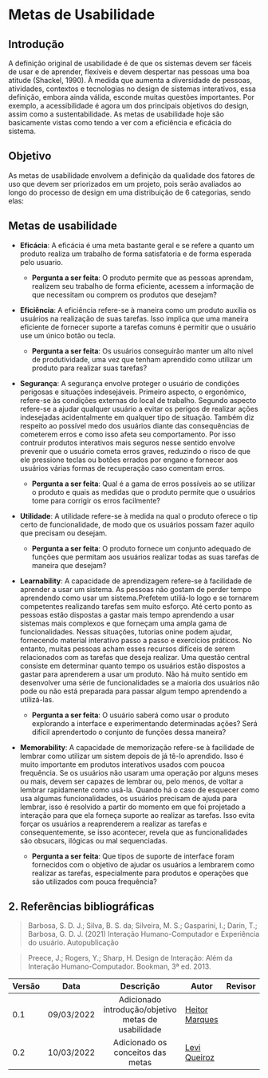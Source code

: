 # Metas de Usabilidade

## Introdução
A definição original de usabilidade é de que os sistemas devem ser fáceis de usar e de aprender, flexíveis e devem despertar nas pessoas uma boa atitude (Shackel, 1990). À medida que aumenta a diversidade de pessoas, atividades, contextos e tecnologias no design de sistemas interativos, essa definição, embora ainda válida, esconde muitas questões importantes. Por exemplo, a acessibilidade é agora um dos principais objetivos do design, assim como a sustentabilidade. As metas de usabilidade hoje são basicamente vistas como tendo a ver com a eficiência e eficácia do sistema.

## Objetivo
As metas de usabilidade envolvem a definição da qualidade dos fatores de uso que devem ser priorizados em um projeto, pois serão avaliados ao longo do processo de design em uma distribuição de 6 categorias, sendo elas:

## Metas de usabilidade

- **Eficácia**: A eficácia é uma meta bastante geral e se refere a quanto um produto realiza um trabalho de forma satisfatoria e de forma esperada pelo usuario.
    - **Pergunta a ser feita**: O produto permite que as pessoas aprendam, realizem seu trabalho de forma eficiente, acessem a informação de que necessitam ou comprem os produtos que desejam?

- **Eficiência**: A eficiência refere-se à maneira como um produto auxilia os usuários na realização de suas tarefas. Isso implica que uma maneira eficiente de fornecer suporte a tarefas comuns é permitir que o usuário use um único botão ou tecla.
    - **Pergunta a ser feita**: Os usuários conseguirão manter um alto nível de produtividade, uma vez que tenham aprendido como utilizar um produto para realizar suas tarefas?

- **Segurança**: A segurança envolve proteger o usuário de condições perigosas e situações indesejáveis. Primeiro aspecto, o ergonômico, refere-se às condições externas do local de trabalho. Segundo aspecto refere-se a ajudar qualquer usuário a evitar os perigos de realizar ações indesejadas acidentalmente em qualquer tipo de situação. Também diz respeito ao possível medo dos usuários diante das consequências de cometerem erros e como isso afeta seu comportamento. Por isso contruir produtos interativos mais seguros nesse sentido envolve prevenir que o usuário cometa erros graves, reduzindo o risco de que ele pressione teclas ou botões errados por engano e fornecer aos usuários várias formas de recuperação caso comentam erros.
    - **Pergunta a ser feita**: Qual é a gama de erros possíveis ao se utilizar o produto e quais as medidas que o produto permite que o usuários tome para corrigir os erros facilmente?

- **Utilidade**: A utilidade refere-se à medida na qual o produto oferece o tip certo de funcionalidade, de modo que os usuários possam fazer aquilo que precisam ou desejam.
    - **Pergunta a ser feita**: O produto fornece um conjunto adequado de funções que permitam aos usuários realizar todas as suas tarefas de maneira que desejam?

- **Learnability**: A capacidade de aprendizagem refere-se à facilidade de aprender a usar um sistema. As pessoas não gostam de perder tempo aprendendo como usar um sistema.Prefetem utiliá-lo logo e se tornarem competentes realizando tarefas sem muito esforço. Até certo ponto as pessoas estão dispostas a gastar mais tempo aprendendo a usar sistemas mais complexos e que forneçam uma ampla gama de funcionalidades. Nessas situações, tutorias onine podem ajudar, fornecendo material interativo passo a passo e exercícios práticos. No entanto, muitas pessoas acham esses recursos difíceis de serem relacionados com as tarefas que deseja realizar. Uma questão central consiste em determinar quanto tempo os usuários estão dispostos a gastar para aprenderem a usar um produto. Não há muito sentido em desenvolver uma série de funcionalidades se a maioria dos usuários não pode ou não está preparada para passar algum tempo aprendendo a utilizá-las.
    - **Pergunta a ser feita**: O usuário saberá como usar o produto explorando a interface e experimentando determinadas ações? Será difícil aprendertodo o conjunto de funções dessa maneira?

- **Memorability**: A capacidade de memorização refere-se à facilidade de lembrar como utilizar um sistem depois de já tê-lo aprendido. Isso é muito importante em produtos interativos usados com poucoa frequência. Se os usuários não usaram uma operação por alguns meses ou mais, devem ser capazes de lembrar ou, pelo menos, de voltar a lembrar rapidamente como usá-la. Quando há o caso de esquecer como usa algumas funcionalidades, os usuários precisam de ajuda para lembrar, isso é resolvido a partir do momento em que foi projetado a interação para que ela forneça suporte ao realizar as tarefas. Isso evita forçar os usuários a reaprenderem a realizar as tarefas e consequentemente, se isso acontecer, revela que as funcionalidades são obsucars, ilógicas ou mal sequenciadas.
    - **Pergunta a ser feita**: Que tipos de suporte de interface foram fornecidos com o objetivo de ajudar os usuários a lembrarem como realizar as tarefas, especialmente para produtos e operações que são utilizados com pouca frequência? 

## 2. Referências bibliográficas
> Barbosa, S. D. J.; Silva, B. S. da; Silveira, M. S.; Gasparini, I.; Darin, T.; Barbosa, G. D. J. (2021) Interação Humano-Computador e Experiência do usuário. Autopublicação

> Preece, J.; Rogers, Y.; Sharp, H. Design de Interação: Além da Interação Humano-Computador. Bookman, 3ª ed. 2013.

|Versão|Data|Descrição|Autor|Revisor|
|------|----|:---------:|-----|-----|
|0.1|09/03/2022| Adicionado introdução/objetivo metas de usabilidade | [Heitor Marques](github.com/heitormsb)||
|0.2|10/03/2022| Adicionado os conceitos das metas | [Levi Queiroz](github.com/LeviQ27)||
